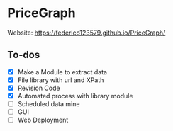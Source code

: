 # PriceGraph
Website: https://federico123579.github.io/PriceGraph/
## To-dos
- [X] Make a Module to extract data
- [X] File library with url and XPath
- [X] Revision Code
- [X] Automated process with library module
- [ ] Scheduled data mine
- [ ] GUI
- [ ] Web Deployment
